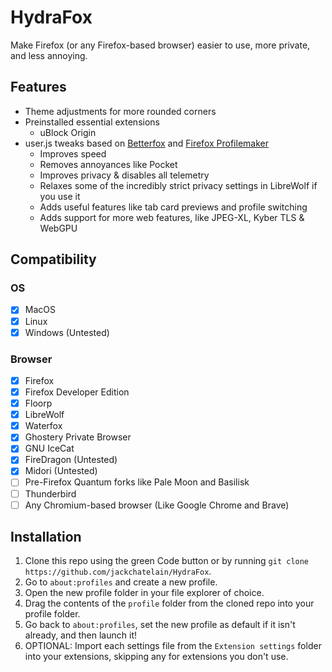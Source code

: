 # HydraFox

Make Firefox (or any Firefox-based browser) easier to use, more private, and less annoying.

## Features

- Theme adjustments for more rounded corners
- Preinstalled essential extensions
  - uBlock Origin
- user.js tweaks based on [Betterfox](https://github.com/yokoffing/Betterfox) and [Firefox Profilemaker](https://ffprofile.com)
  - Improves speed
  - Removes annoyances like Pocket
  - Improves privacy & disables all telemetry
  - Relaxes some of the incredibly strict privacy settings in LibreWolf if you use it
  - Adds useful features like tab card previews and profile switching
  - Adds support for more web features, like JPEG-XL, Kyber TLS & WebGPU

## Compatibility

### OS

- [X] MacOS
- [X] Linux
- [X] Windows (Untested)

### Browser

- [X] Firefox
- [X] Firefox Developer Edition
- [X] Floorp
- [X] LibreWolf
- [X] Waterfox
- [X] Ghostery Private Browser
- [X] GNU IceCat
- [X] FireDragon (Untested)
- [X] Midori (Untested)
- [ ] Pre-Firefox Quantum forks like Pale Moon and Basilisk
- [ ] Thunderbird
- [ ] Any Chromium-based browser (Like Google Chrome and Brave)

## Installation

1. Clone this repo using the green Code button or by running `git clone https://github.com/jackchatelain/HydraFox`.
2. Go to `about:profiles` and create a new profile.
3. Open the new profile folder in your file explorer of choice.
4. Drag the contents of the `profile` folder from the cloned repo into your profile folder.
5. Go back to `about:profiles`, set the new profile as default if it isn't already, and then launch it!
6. OPTIONAL: Import each settings file from the `Extension settings` folder into your extensions, skipping any for extensions you don't use.
